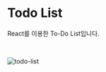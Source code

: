 # Todo List
React를 이용한 To-Do List입니다.

<br/>

![todo-list](https://github.com/soolovepat/Todo-List/assets/86649284/6392e8cb-3cda-4610-a4be-f46a2392ba57)
